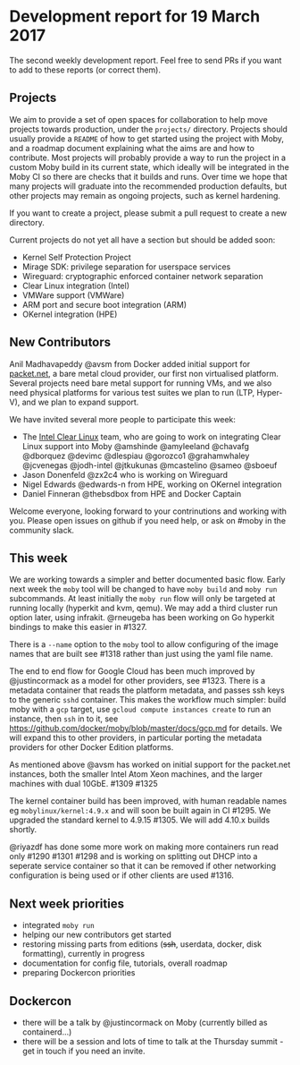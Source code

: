 # Development report for 19 March 2017

The second weekly development report. Feel free to send PRs if you want to add to these reports (or correct them).

## Projects

We aim to provide a set of open spaces for collaboration to help move projects towards production, under the `projects/` directory.
Projects should usually provide a `README` of how to get started using the project with Moby, and a roadmap document explaining what
the aims are and how to contribute. Most projects will probably provide a way to run the project in a custom Moby build
in its current state, which ideally will be integrated in the Moby CI so there are checks that it builds and runs. Over
time we hope that many projects will graduate into the recommended production defaults, but other projects may remain as
ongoing projects, such as kernel hardening.

If you want to  create a project, please submit a pull request to create a new directory.

Current projects do not yet all have a section but should be added soon:
- Kernel Self Protection Project
- Mirage SDK: privilege separation for userspace services
- Wireguard: cryptographic enforced container network separation
- Clear Linux integration (Intel)
- VMWare support (VMWare)
- ARM port and secure boot integration (ARM)
- OKernel integration (HPE)

## New Contributors

Anil Madhavapeddy @avsm from Docker added initial support for [packet.net](http://packet.net/), a bare metal cloud provider, our first non virtualised platform. Several projects need bare metal support for running VMs, and we also need physical platforms for various test suites we plan to run (LTP, Hyper-V), and we plan to expand support.

We have invited several more people to participate this week:

- The [Intel Clear Linux](https://clearlinux.org/) team, who are going to work on integrating Clear Linux support into Moby @amshinde @amyleeland @chavafg @dborquez @devimc @dlespiau @gorozco1 @grahamwhaley @jcvenegas @jodh-intel @jtkukunas @mcastelino @sameo @sboeuf
- Jason Donenfeld @zx2c4 who is working on Wireguard
- Nigel Edwards @edwards-n from HPE, working on OKernel integration
- Daniel Finneran @thebsdbox from HPE and Docker Captain

Welcome everyone, looking forward to your contrinutions and working with you. Please open issues on github if you need help, or ask on #moby in the community slack.

## This week

We are working towards a simpler and better documented basic flow. Early next week the `moby` tool will be changed to have `moby build` and `moby run` subcommands. At least initially the `moby run` flow will only be targeted at running locally (hyperkit and kvm, qemu). We may add a third cluster run option later, using infrakit. @rneugeba has been working on Go hyperkit bindings to make this easier in #1327.

There is a `--name` option to the `moby` tool to allow configuring of the image names that are built see #1318 rather than just using the yaml file name.

The end to end flow for Google Cloud has been much improved by @justincormack as a model for other providers, see #1323. There is a metadata container that reads the platform metadata, and passes ssh keys to the generic `sshd` container. This makes the workflow much simpler: build moby with a `gcp` target, use `gcloud compute instances create` to run an instance, then `ssh` in to it, see https://github.com/docker/moby/blob/master/docs/gcp.md for details. We will expand this to other providers, in particular porting the metadata providers for other Docker Edition platforms.

As mentioned above @avsm has worked on initial support for the packet.net instances, both the smaller Intel Atom Xeon machines, and the larger machines with dual 10GbE. #1309 #1325

The kernel container build has been improved, with human readable names eg `mobylinux/kernel:4.9.x` and will soon be built again in CI #1295. We upgraded the standard kernel to 4.9.15 #1305. We will add 4.10.x builds shortly.

@riyazdf has done some more work on making more containers run read only #1290 #1301 #1298 and is working on splitting out DHCP into a seperate service container so that it can be removed if other networking configuration is being used or if other clients are used #1316.

## Next week priorities

- integrated `moby run`
- helping our new contributors get started
- restoring missing parts from editions (~~ssh~~, userdata, docker, disk formatting), currently in progress
- documentation for config file, tutorials, overall roadmap
- preparing Dockercon priorities

## Dockercon

- there will be a talk by @justincormack on Moby (currently billed as containerd...)
- there will be a session and lots of time to talk at the Thursday summit - get in touch if you need an invite.
